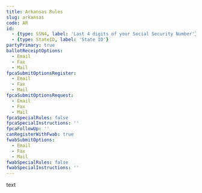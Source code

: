 ```yaml
---
title: Arkansas Rules
slug: arkansas
code: AR
id: 
  - {type: SSN4, label: 'Last 4 digits of your Social Security Number'}
  - {type: StateID, label: 'State ID'}
partyPrimary: true
ballotReceiptOptions:
  - Email
  - Fax
  - Mail
fpcaSubmitOptionsRegister:
  - Email
  - Fax
  - Mail
fpcaSubmitOptionsRequest:
  - Email
  - Fax
  - Mail
fpcaSpecialRules: false
fpcaSpecialInstructions: ''
fpcaFollowUp: ''
canRegisterWithFwab: true
fwabSubmitOptions:
  - Email
  - Fax
  - Mail
fwabSpecialRules: false
fwabSpecialInstructions: ''
---
```


text

